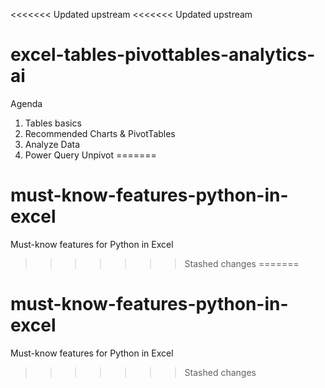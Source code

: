 <<<<<<< Updated upstream
<<<<<<< Updated upstream
# excel-tables-pivottables-analytics-ai

Agenda

1. Tables basics
2. Recommended Charts & PivotTables
3. Analyze Data 
4. Power Query Unpivot
=======
# must-know-features-python-in-excel
Must-know features for Python in Excel
>>>>>>> Stashed changes
=======
# must-know-features-python-in-excel
Must-know features for Python in Excel
>>>>>>> Stashed changes
